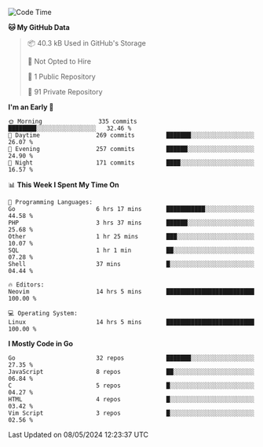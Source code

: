 
<!--START_SECTION:waka-->
![Code Time](http://img.shields.io/badge/Code%20Time-4%2C839%20hrs%2059%20mins-blue)

**🐱 My GitHub Data** 

> 📦 40.3 kB Used in GitHub's Storage 
 > 
> 🚫 Not Opted to Hire
 > 
> 📜 1 Public Repository 
 > 
> 🔑 91 Private Repository 
 > 
**I'm an Early 🐤** 

```text
🌞 Morning                335 commits         ████████░░░░░░░░░░░░░░░░░   32.46 % 
🌆 Daytime                269 commits         ███████░░░░░░░░░░░░░░░░░░   26.07 % 
🌃 Evening                257 commits         ██████░░░░░░░░░░░░░░░░░░░   24.90 % 
🌙 Night                  171 commits         ████░░░░░░░░░░░░░░░░░░░░░   16.57 % 
```


📊 **This Week I Spent My Time On** 

```text
💬 Programming Languages: 
Go                       6 hrs 17 mins       ███████████░░░░░░░░░░░░░░   44.58 % 
PHP                      3 hrs 37 mins       ██████░░░░░░░░░░░░░░░░░░░   25.68 % 
Other                    1 hr 25 mins        ███░░░░░░░░░░░░░░░░░░░░░░   10.07 % 
SQL                      1 hr 1 min          ██░░░░░░░░░░░░░░░░░░░░░░░   07.28 % 
Shell                    37 mins             █░░░░░░░░░░░░░░░░░░░░░░░░   04.44 % 

🔥 Editors: 
Neovim                   14 hrs 5 mins       █████████████████████████   100.00 % 

💻 Operating System: 
Linux                    14 hrs 5 mins       █████████████████████████   100.00 % 
```

**I Mostly Code in Go** 

```text
Go                       32 repos            ███████░░░░░░░░░░░░░░░░░░   27.35 % 
JavaScript               8 repos             ██░░░░░░░░░░░░░░░░░░░░░░░   06.84 % 
C                        5 repos             █░░░░░░░░░░░░░░░░░░░░░░░░   04.27 % 
HTML                     4 repos             █░░░░░░░░░░░░░░░░░░░░░░░░   03.42 % 
Vim Script               3 repos             █░░░░░░░░░░░░░░░░░░░░░░░░   02.56 % 
```




 Last Updated on 08/05/2024 12:23:37 UTC
<!--END_SECTION:waka-->
